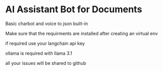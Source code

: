 # AI Assistant Bot for Documents
Basic charbot and voice to json built-in

Make sure that the requirments are installed after creating an virtual env

if required use your langchain api key

ollama is required with llama 3.1 

all your issues will be shared to github
